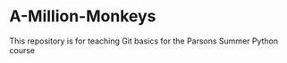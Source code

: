 # A-Million-Monkeys
This repository is for teaching Git basics for the Parsons Summer Python course
